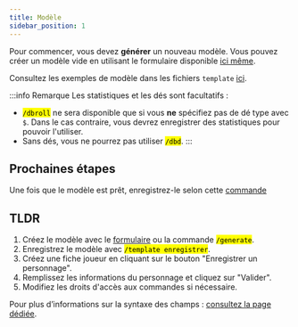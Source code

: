 ```yaml
---
title: Modèle
sidebar_position: 1
---
```


Pour commencer, vous devez **générer** un nouveau modèle. Vous pouvez créer un modèle vide en utilisant le formulaire disponible [ici même](../form.mdx).

Consultez les exemples de modèle dans les fichiers `template` [ici](https://github.com/Dicelette/discord-dicelette/tree/main/template).

:::info Remarque
Les statistiques et les dés sont facultatifs :
- <mark>`/dbroll`</mark> ne sera disponible que si vous **ne** spécifiez pas de dé type avec `$`. Dans le cas contraire, vous devrez enregistrer des statistiques pour pouvoir l'utiliser.
- Sans dés, vous ne pourrez pas utiliser <mark>`/dbd`</mark>. 
:::

## Prochaines étapes

Une fois que le modèle est prêt, enregistrez-le selon cette [commande](./ref.md#enregistrement-du-modèle)

## TLDR
1. Créez le modèle avec le [formulaire](../form.mdx) ou la commande <mark>`/generate`</mark>.
2. Enregistrez le modèle avec <mark>`/template enregistrer`</mark>.
3. Créez une fiche joueur en cliquant sur le bouton "Enregistrer un personnage".
4. Remplissez les informations du personnage et cliquez sur "Valider".
5. Modifiez les droits d'accès aux commandes si nécessaire.

Pour plus d’informations sur la syntaxe des champs : [consultez la page dédiée](../../introduction/format.mdx).

[^1]: Il est possible d'utiliser un forum, qui créera automatiquement un post pour le personnage. Le joueur (ainsi que les administrateurs) seront mentionnés dans le post.